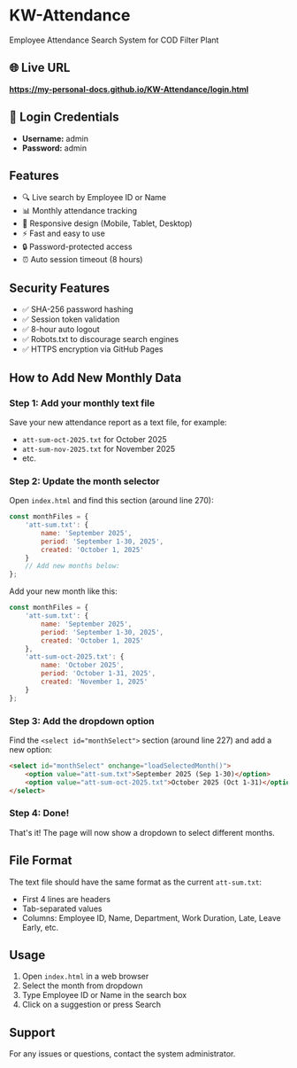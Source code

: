 # KW-Attendance

Employee Attendance Search System for COD Filter Plant

## 🌐 Live URL
**https://my-personal-docs.github.io/KW-Attendance/login.html**

## 🔐 Login Credentials
- **Username:** admin
- **Password:** admin

## Features
- 🔍 Live search by Employee ID or Name
- 📊 Monthly attendance tracking
- 📱 Responsive design (Mobile, Tablet, Desktop)
- ⚡ Fast and easy to use
- 🔒 Password-protected access
- ⏰ Auto session timeout (8 hours)

## Security Features
- ✅ SHA-256 password hashing
- ✅ Session token validation
- ✅ 8-hour auto logout
- ✅ Robots.txt to discourage search engines
- ✅ HTTPS encryption via GitHub Pages

## How to Add New Monthly Data

### Step 1: Add your monthly text file
Save your new attendance report as a text file, for example:
- `att-sum-oct-2025.txt` for October 2025
- `att-sum-nov-2025.txt` for November 2025
- etc.

### Step 2: Update the month selector
Open `index.html` and find this section (around line 270):

```javascript
const monthFiles = {
    'att-sum.txt': {
        name: 'September 2025',
        period: 'September 1-30, 2025',
        created: 'October 1, 2025'
    }
    // Add new months below:
};
```

Add your new month like this:

```javascript
const monthFiles = {
    'att-sum.txt': {
        name: 'September 2025',
        period: 'September 1-30, 2025',
        created: 'October 1, 2025'
    },
    'att-sum-oct-2025.txt': {
        name: 'October 2025',
        period: 'October 1-31, 2025',
        created: 'November 1, 2025'
    }
};
```

### Step 3: Add the dropdown option
Find the `<select id="monthSelect">` section (around line 227) and add a new option:

```html
<select id="monthSelect" onchange="loadSelectedMonth()">
    <option value="att-sum.txt">September 2025 (Sep 1-30)</option>
    <option value="att-sum-oct-2025.txt">October 2025 (Oct 1-31)</option>
</select>
```

### Step 4: Done!
That's it! The page will now show a dropdown to select different months.

## File Format
The text file should have the same format as the current `att-sum.txt`:
- First 4 lines are headers
- Tab-separated values
- Columns: Employee ID, Name, Department, Work Duration, Late, Leave Early, etc.

## Usage
1. Open `index.html` in a web browser
2. Select the month from dropdown
3. Type Employee ID or Name in the search box
4. Click on a suggestion or press Search

## Support
For any issues or questions, contact the system administrator.
